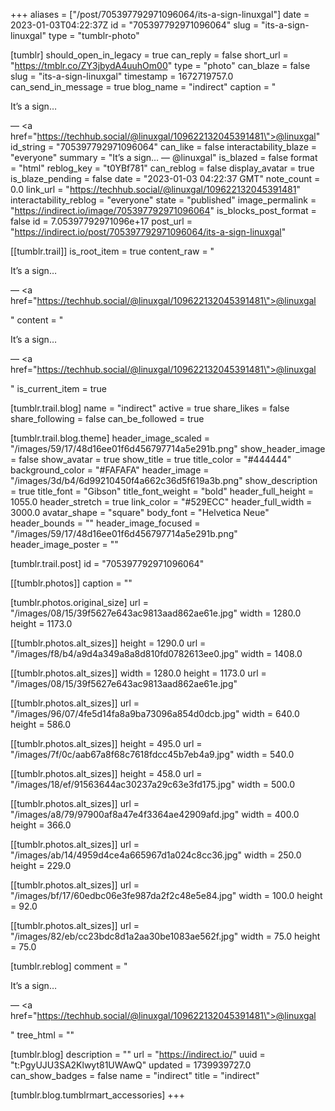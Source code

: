 +++
aliases = ["/post/705397792971096064/its-a-sign-linuxgal"]
date = 2023-01-03T04:22:37Z
id = "705397792971096064"
slug = "its-a-sign-linuxgal"
type = "tumblr-photo"

[tumblr]
should_open_in_legacy = true
can_reply = false
short_url = "https://tmblr.co/ZY3jbydA4uuhOm00"
type = "photo"
can_blaze = false
slug = "its-a-sign-linuxgal"
timestamp = 1672719757.0
can_send_in_message = true
blog_name = "indirect"
caption = "<p>It’s a sign…</p> — <a href=\"https://techhub.social/@linuxgal/109622132045391481\">@linuxgal</a>"
id_string = "705397792971096064"
can_like = false
interactability_blaze = "everyone"
summary = "It’s a sign… — @linuxgal"
is_blazed = false
format = "html"
reblog_key = "t0YBf781"
can_reblog = false
display_avatar = true
is_blaze_pending = false
date = "2023-01-03 04:22:37 GMT"
note_count = 0.0
link_url = "https://techhub.social/@linuxgal/109622132045391481"
interactability_reblog = "everyone"
state = "published"
image_permalink = "https://indirect.io/image/705397792971096064"
is_blocks_post_format = false
id = 7.05397792971096e+17
post_url = "https://indirect.io/post/705397792971096064/its-a-sign-linuxgal"

[[tumblr.trail]]
is_root_item = true
content_raw = "<p><p>It’s a sign…</p> — <a href=\"https://techhub.social/@linuxgal/109622132045391481\">@linuxgal</a></p>"
content = "<p><p>It&rsquo;s a sign&hellip;</p> &mdash; <a href=\"https://techhub.social/@linuxgal/109622132045391481\">@linuxgal</a></p>"
is_current_item = true

[tumblr.trail.blog]
name = "indirect"
active = true
share_likes = false
share_following = false
can_be_followed = true

[tumblr.trail.blog.theme]
header_image_scaled = "/images/59/17/48d16ee01f6d456797714a5e291b.png"
show_header_image = false
show_avatar = true
show_title = true
title_color = "#444444"
background_color = "#FAFAFA"
header_image = "/images/3d/b4/6d99210450f4a662c36d5f619a3b.png"
show_description = true
title_font = "Gibson"
title_font_weight = "bold"
header_full_height = 1055.0
header_stretch = true
link_color = "#529ECC"
header_full_width = 3000.0
avatar_shape = "square"
body_font = "Helvetica Neue"
header_bounds = ""
header_image_focused = "/images/59/17/48d16ee01f6d456797714a5e291b.png"
header_image_poster = ""

[tumblr.trail.post]
id = "705397792971096064"

[[tumblr.photos]]
caption = ""

[tumblr.photos.original_size]
url = "/images/08/15/39f5627e643ac9813aad862ae61e.jpg"
width = 1280.0
height = 1173.0

[[tumblr.photos.alt_sizes]]
height = 1290.0
url = "/images/f8/b4/a9d4a349a8a8d810fd0782613ee0.jpg"
width = 1408.0

[[tumblr.photos.alt_sizes]]
width = 1280.0
height = 1173.0
url = "/images/08/15/39f5627e643ac9813aad862ae61e.jpg"

[[tumblr.photos.alt_sizes]]
url = "/images/96/07/4fe5d14fa8a9ba73096a854d0dcb.jpg"
width = 640.0
height = 586.0

[[tumblr.photos.alt_sizes]]
height = 495.0
url = "/images/7f/0c/aab67a8f68c7618fdcc45b7eb4a9.jpg"
width = 540.0

[[tumblr.photos.alt_sizes]]
height = 458.0
url = "/images/18/ef/91563644ac30237a29c63e3fd175.jpg"
width = 500.0

[[tumblr.photos.alt_sizes]]
url = "/images/a8/79/97900af8a47e4f3364ae42909afd.jpg"
width = 400.0
height = 366.0

[[tumblr.photos.alt_sizes]]
url = "/images/ab/14/4959d4ce4a665967d1a024c8cc36.jpg"
width = 250.0
height = 229.0

[[tumblr.photos.alt_sizes]]
url = "/images/bf/17/60edbc06e3fe987da2f2c48e5e84.jpg"
width = 100.0
height = 92.0

[[tumblr.photos.alt_sizes]]
url = "/images/82/eb/cc23bdc8d1a2aa30be1083ae562f.jpg"
width = 75.0
height = 75.0

[tumblr.reblog]
comment = "<p><p>It’s a sign…</p> — <a href=\"https://techhub.social/@linuxgal/109622132045391481\">@linuxgal</a></p>"
tree_html = ""

[tumblr.blog]
description = ""
url = "https://indirect.io/"
uuid = "t:PgyUJU3SA2Klwyt81UWAwQ"
updated = 1739939727.0
can_show_badges = false
name = "indirect"
title = "indirect"

[tumblr.blog.tumblrmart_accessories]
+++
